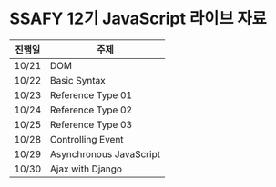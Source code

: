 # SSAFY 12기 JavaScript 라이브 자료

| 진행일 | 주제                    |
| ------ | ----------------------- |
| 10/21  | DOM                     |
| 10/22  | Basic Syntax            |
| 10/23  | Reference Type 01       |
| 10/24  | Reference Type 02       |
| 10/25  | Reference Type 03       |
| 10/28  | Controlling Event       |
| 10/29  | Asynchronous JavaScript |
| 10/30  | Ajax with Django        |

